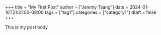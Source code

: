 +++
title = "My First Post"
author = ["Jeremy Tsang"]
date = 2024-01-10T21:31:00-08:00
tags = ["tag1"]
categories = ["category1"]
draft = false
+++

This is my post body
